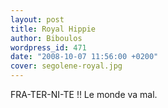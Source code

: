 ```yaml
---
layout: post
title: Royal Hippie
author: Biboulos
wordpress_id: 471
date: "2008-10-07 11:56:00 +0200"
cover: segolene-royal.jpg
---
```


FRA-TER-NI-TE !! Le monde va mal.
